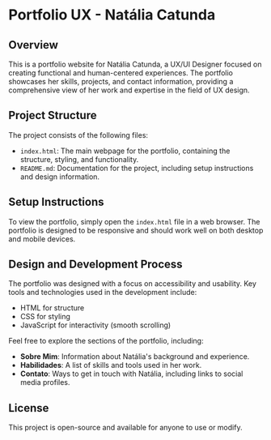 # Portfolio UX - Natália Catunda

## Overview
This is a portfolio website for Natália Catunda, a UX/UI Designer focused on creating functional and human-centered experiences. The portfolio showcases her skills, projects, and contact information, providing a comprehensive view of her work and expertise in the field of UX design.

## Project Structure
The project consists of the following files:
- `index.html`: The main webpage for the portfolio, containing the structure, styling, and functionality.
- `README.md`: Documentation for the project, including setup instructions and design information.

## Setup Instructions
To view the portfolio, simply open the `index.html` file in a web browser. The portfolio is designed to be responsive and should work well on both desktop and mobile devices.

## Design and Development Process
The portfolio was designed with a focus on accessibility and usability. Key tools and technologies used in the development include:
- HTML for structure
- CSS for styling
- JavaScript for interactivity (smooth scrolling)

Feel free to explore the sections of the portfolio, including:
- **Sobre Mim**: Information about Natália's background and experience.
- **Habilidades**: A list of skills and tools used in her work.
- **Contato**: Ways to get in touch with Natália, including links to social media profiles.

## License
This project is open-source and available for anyone to use or modify.